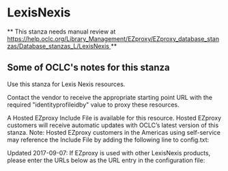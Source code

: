 # LexisNexis
** This stanza needs manual review at [https://help.oclc.org/Library_Management/EZproxy/EZproxy_database_stanzas/Database_stanzas_L/LexisNexis ](https://help.oclc.org/Library_Management/EZproxy/EZproxy_database_stanzas/Database_stanzas_L/LexisNexis ) **

## Some of OCLC's notes for this stanza

Use this stanza for Lexis Nexis resources.

Contact the vendor to receive the appropriate starting point URL with the required &quot;identityprofileidby&quot; value to proxy these resources.

A Hosted EZproxy Include File is available for this resource. Hosted EZproxy customers will receive automatic updates with OCLC&rsquo;s latest version of this stanza. Note: Hosted EZproxy customers in the Americas using self-service may reference the Include File by adding the following line to config.txt:

Updated 2017-09-07: If EZproxy is used with other LexisNexis products, please enter the URLs below as the URL entry in the configuration file:

&nbsp;
